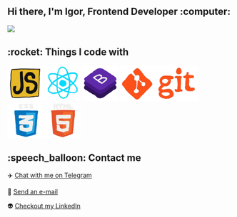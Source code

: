 <h2>Hi there, I'm Igor, Frontend Developer :computer:</h2>
<img height="200" src="https://media3.giphy.com/media/KzJkzjggfGN5Py6nkT/giphy.gif?cid=790b76117a3c4c0c151edea5f54e062b2b471d9718f94ee4&rid=giphy.gif&ct=s?raw=true">
<h2>:rocket: Things I code with</h2>
<p align='left'>
  <img src="https://github.com/pendosik/pendosik/blob/main/Gif/JavaScript.gif" height="80" />
  <img src="https://github.com/pendosik/pendosik/blob/main/Gif/React.gif" height="80" />
  <img src="https://github.com/pendosik/pendosik/blob/main/Gif/Bootstrap.gif" height="80" />
  <img src="https://github.com/pendosik/pendosik/blob/main/Gif/Git.gif" height="80" />
  <img src="https://github.com/pendosik/pendosik/blob/main/Gif/CSS.gif" height="80" />
  <img src="https://github.com/pendosik/pendosik/blob/main/Gif/HTML.gif" height="80" />
</p>
<h2>:speech_balloon: Contact me</h2>

:airplane: <a href="https://t.me/pendocik">Chat with me on Telegram</a>

:e-mail: <a href="mailto:pendociik@gmail.com">Send an e-mail</a>

:alien: <a href="https://www.linkedin.com/in/igor-domoradov-94a259163/">Checkout my LinkedIn</a>
